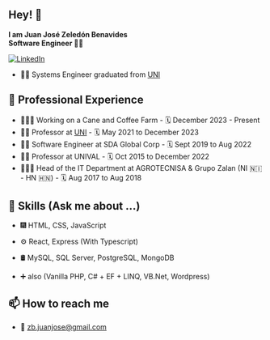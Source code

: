 ## Hey! 👋
<strong>I am Juan José Zeledón Benavides</strong><br>
<strong>Software Engineer 🧑‍💻</strong>

[![LinkedIn](https://img.shields.io/badge/LinkedIn-0077B5?style=for-the-badge&logo=linkedin&logoColor=white.svg)](https://www.linkedin.com/in/juanjzb/)

- 👨‍🎓 Systems Engineer graduated from [UNI](https://www.uni.edu.ni)

## 🔨 Professional Experience
- 👨🏻‍🌾 Working on a Cane and Coffee Farm - 🗓️ December 2023 - Present
- 👨‍🏫 Professor at [UNI](https://www.uni.edu.ni) - 🗓️ May 2021 to December 2023
- 👨‍💻 Software Engineer at SDA Global Corp - 🗓️ Sept 2019 to Aug 2022
- 👨‍🏫 Professor at UNIVAL - 🗓️ Oct 2015 to December 2022
- 👨🏻‍💼 Head of the IT Department at AGROTECNISA & Grupo Zalan (NI 🇳🇮 - HN 🇭🇳) - 🗓️ Aug 2017 to Aug 2018

## 🧰 Skills (Ask me about ...)
- 🎆 HTML, CSS, JavaScript
- ⚙️ React, Express (With Typescript)
- 🛢️ MySQL, SQL Server, PostgreSQL, MongoDB

- ➕ also (Vanilla PHP, C# + EF + LINQ, VB.Net, Wordpress) 

## 📫 How to reach me
- :email: zb.juanjose@gmail.com

